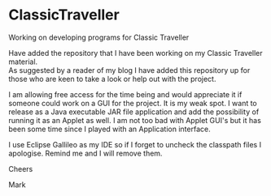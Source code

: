 ClassicTraveller
================

Working on developing programs for Classic Traveller

Have added the repository that I have been working on my Classic Traveller material.  
As suggested by a reader of my blog I have added this repository up for those who are
keen to take a look or help out with the project.

I am allowing free access for the time being and would appreciate it if someone could 
work on a GUI for the project.  It is my weak spot.  I want to release as a Java 
executable JAR file application and add the possibility of running it as an Applet as
well.  I am not too bad with Applet GUI's but it has been some time since I played with
an Application interface.

I use Eclipse Gallileo as my IDE so if I forget to uncheck the classpath files I 
apologise.  Remind me and I will remove them.

Cheers

Mark
